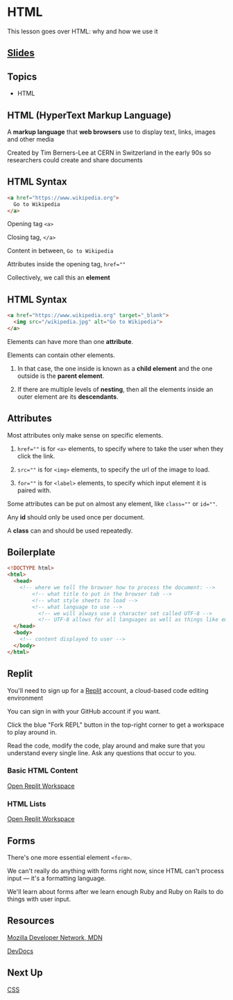 # HTML
This lesson goes over HTML: why and how we use it

<!-- TODO -->
## [Slides](../slides/html/index)

## Topics
- HTML

<!-- TODO: add story: tie it to a concrete concept that you already understand -->
<!-- You have a bunch of text, but want to connect it to other places. Like a book with annotations. -->

## HTML (HyperText Markup Language)

A **markup language** that **web browsers** use to display text, links, images and other media

Created by Tim Berners-Lee at CERN in Switzerland in the early 90s so researchers could create and share documents

## HTML Syntax

```html
<a href="https://www.wikipedia.org">
  Go to Wikipedia
</a>
```

Opening tag `<a>`

Closing tag, `</a>`

Content in between, `Go to Wikipedia`

Attributes inside the opening tag, `href=""`

Collectively, we call this an **element**



## HTML Syntax

```html
<a href="https://www.wikipedia.org" target="_blank">
  <img src="/wikipedia.jpg" alt="Go to Wikipedia">
</a>
```

Elements can have more than one **attribute**.

Elements can contain other elements.

  1. In that case, the one inside is known as a **child element** and the one outside is the **parent element**.

  2. If there are multiple levels of **nesting**, then all the elements inside an outer element are its **descendants**.


## Attributes

Most attributes only make sense on specific elements.
  1. `href=""` is for `<a>` elements, to specify where to take the user when they click the link.

  2. `src=""` is for `<img>` elements, to specify the url of the image to load.

  3. `for=""` is for `<label>` elements, to specify which input element it is paired with.

Some attributes can be put on almost any element, like `class=""` or `id=""`.

​Any **id** should only be used once per document.

A **class** can and should be used repeatedly.



## Boilerplate

```html
<!DOCTYPE html>
<html>
  <head>
    <!-- where we tell the browser how to process the document: -->
        <!-- what title to put in the browser tab -->
        <!-- what style sheets to load -->
        <!-- what language to use -->
          <!-- we will always use a character set called UTF-8 -->
          <!-- UTF-8 allows for all languages as well as things like emoji -->
  </head>
  <body>
    <!-- content displayed to user -->
  </body>
</html>
```


## Replit

You'll need to sign up for a [Replit](https://replit.com/) account, a cloud-based code editing environment

You can sign in with your GitHub account if you want.

Click the blue "Fork REPL" button in the top-right corner to get a workspace to play around in.

Read the code, modify the code, play around and make sure that you understand every single line. Ask any questions that occur to you.


### Basic HTML Content

[Open Replit Workspace](https://replit.com/@raghubetina1/Basic-content)


### HTML Lists

[Open Replit Workspace](https://replit.com/@raghubetina1/Lists)


## Forms
There's one more essential element `<form>`.

We can't really do anything with forms right now, since HTML can't process input — it's a formatting language.

We'll learn about forms after we learn enough Ruby and Ruby on Rails to do things with user input.


## Resources

[Mozilla Developer Network, MDN](https://developer.mozilla.org/en-US/)

[DevDocs](https://devdocs.io/html/)

## Next Up

[CSS](./css)